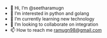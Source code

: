- 👋 Hi, I’m @seetharamugn
- 👀 I’m interested in python and golang
- 🌱 I’m currently learning new technology
- 💞️ I’m looking to collaborate on integration
- 📫 How to reach me ramugn98@gmail.com

<!---
seetharamugn/seetharamugn is a ✨ special ✨ repository because its `README.md` (this file) appears on your GitHub profile.
You can click the Preview link to take a look at your changes.
--->
